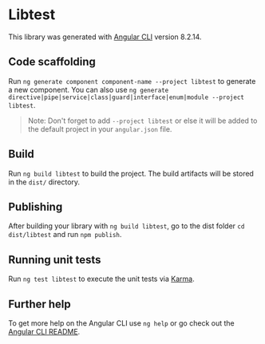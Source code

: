 # Libtest

This library was generated with [Angular CLI](https://github.com/angular/angular-cli) version 8.2.14.

## Code scaffolding

Run `ng generate component component-name --project libtest` to generate a new component. You can also use `ng generate directive|pipe|service|class|guard|interface|enum|module --project libtest`.
> Note: Don't forget to add `--project libtest` or else it will be added to the default project in your `angular.json` file. 

## Build

Run `ng build libtest` to build the project. The build artifacts will be stored in the `dist/` directory.

## Publishing

After building your library with `ng build libtest`, go to the dist folder `cd dist/libtest` and run `npm publish`.

## Running unit tests

Run `ng test libtest` to execute the unit tests via [Karma](https://karma-runner.github.io).

## Further help

To get more help on the Angular CLI use `ng help` or go check out the [Angular CLI README](https://github.com/angular/angular-cli/blob/master/README.md).

